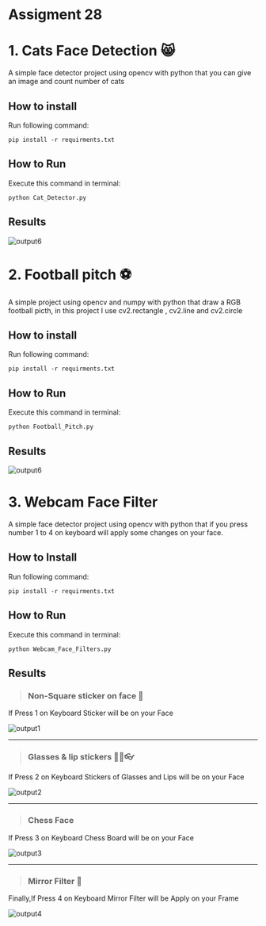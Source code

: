 # Assigment 28

# 1. Cats Face Detection 😸
A simple face detector project using opencv with python that you can give an image and count number of cats


## How to install
Run following command:
```
pip install -r requirments.txt
```
## How to Run
Execute this command in terminal:

```
python Cat_Detector.py
```

## Results
![output6](Output/Cat_Detector.jpg)


# 2. Football pitch ⚽

A simple project using opencv and numpy with python that draw a RGB football picth,
in this project I use cv2.rectangle , cv2.line and cv2.circle

## How to install
Run following command:
```
pip install -r requirments.txt
```

## How to Run
Execute this command in terminal:

```
python Football_Pitch.py
```
## Results
![output6](Output/Football_Pitch.jpg)

# 3. Webcam Face Filter 


A simple face detector project using opencv with python that if you press number 1 to 4 on keyboard will apply some changes on your face.


## How to Install
Run following command:
```
pip install -r requirments.txt
```

## How to Run
Execute this command in terminal:

```
python Webcam_Face_Filters.py
```


## Results
>###  Non-Square sticker on face 🙂
If Press 1 on Keyboard Sticker will be on your Face

![output1](Output/Bob_sticker.png)

---------------------------------------------------
>###  Glasses & lip stickers 👄😎👓
If Press 2 on Keyboard Stickers of Glasses and Lips will be on your Face

![output2](Output/Glasses.png)

---------------------------------------------------
>### Chess Face 
If Press 3 on Keyboard Chess Board will be on your Face

![output3](Output/Checkered.png)

---------------------------------------------------
>### Mirror Filter 💠
Finally,If Press 4 on Keyboard Mirror Filter will be Apply on your Frame

![output4](Output/Mirror.png)
